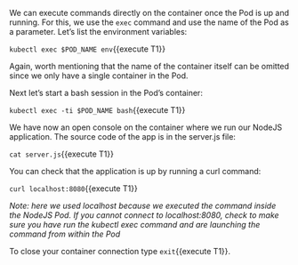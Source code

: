 We can execute commands directly on the container once the Pod is up and running.
For this, we use the `exec` command and use the name of the Pod as a parameter. Let’s list the environment variables:

`kubectl exec $POD_NAME env`{{execute T1}}

Again, worth mentioning that the name of the container itself can be omitted since we only have a single container in the Pod.

Next let’s start a bash session in the Pod’s container:

`kubectl exec -ti $POD_NAME bash`{{execute T1}}

We have now an open console on the container where we run our NodeJS application.  The source code of the app is in the server.js file:

`cat server.js`{{execute T1}}

You can check that the application is up by running a curl command:

`curl localhost:8080`{{execute T1}}

*Note: here we used localhost because we executed the command inside the NodeJS Pod. If you cannot connect to localhost:8080, check to make sure you have run the kubectl exec command and are launching the command from within the Pod*

To close your container connection type `exit`{{execute T1}}.
